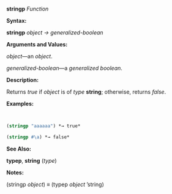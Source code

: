 **stringp** *Function* 



**Syntax:** 



**stringp** *object → generalized-boolean* 



**Arguments and Values:** 



*object*—an *object*. 



*generalized-boolean*—a *generalized boolean*. 



**Description:** 



Returns *true* if *object* is of *type* **string**; otherwise, returns *false*. 







 



 



**Examples:**
```lisp
 

(stringp "aaaaaa") *→ true* 

(stringp #\a) *→ false* 


```
**See Also:** 



**typep**, **string** (*type*) 



**Notes:** 



(stringp *object*) *≡* (typep *object* ’string) 



